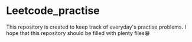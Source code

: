 # Leetcode_practise
This repository is created to keep track of everyday's practise problems.
I hope that this repository should be filled with plenty files😁
